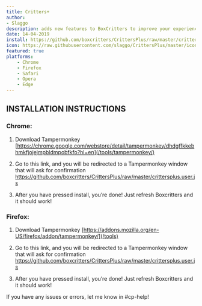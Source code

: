 ```yaml
---
title: Critters+
author:
- Slaggo
description: adds new features to BoxCritters to improve your experience!
date: 14-04-2019
install: https://github.com/boxcritters/CrittersPlus/raw/master/crittersplus.user.js
icon: https://raw.githubusercontent.com/slaggo/CrittersPlus/master/icon.png
featured: true
platforms:
    - Chrome
    - Firefox
    - Safari
    - Opera
    - Edge
---
```

## INSTALLATION INSTRUCTIONS

### Chrome:

1) Download Tampermonkey [https://chrome.google.com/webstore/detail/tampermonkey/dhdgffkkebhmkfjojejmpbldmpobfkfo?hl=en](/tools/tampermonkey/)

2) Go to this link, and you will be redirected to a Tampermonkey window that will ask for confirmation <https://github.com/boxcritters/CrittersPlus/raw/master/crittersplus.user.js>

3) After you have pressed install, you’re done! Just refresh Boxcritters and it should work!


### Firefox:

1) Download Tampermonkey [https://addons.mozilla.org/en-US/firefox/addon/tampermonkey/](/tools)

2) Go to this link, and you will be redirected to a Tampermonkey window that will ask for confirmation <https://github.com/boxcritters/CrittersPlus/raw/master/crittersplus.user.js>

3) After you have pressed install, you’re done! Just refresh Boxcritters and it should work!


If you have any issues or errors, let me know in #cp-help!
